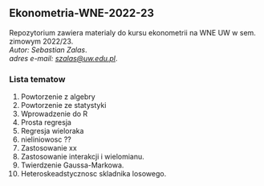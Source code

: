 ## Ekonometria-WNE-2022-23
Repozytorium zawiera materialy do kursu ekonometrii na WNE UW w sem. zimowym 2022/23.   
*Autor: Sebastian Zalas*.   
*adres e-mail: szalas@uw.edu.pl*.   

### Lista tematow
1. Powtorzenie z algebry
2. Powtorzenie ze statystyki
3. Wprowadzenie do R
4. Prosta regresja
5. Regresja wieloraka
6. nieliniowosc ??
7. Zastosowanie xx
8. Zastosowanie interakcji i wielomianu.
9. Twierdzenie Gaussa-Markowa.
10. Heteroskeadstycznosc skladnika losowego.
